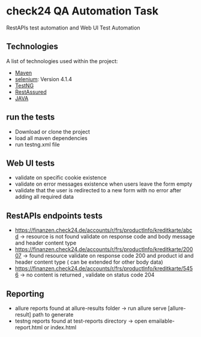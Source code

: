 # check24 QA Automation Task
RestAPIs test automation and Web UI Test Automation

## Technologies

A list of technologies used within the project:
* [Maven](https://maven.apache.org/)
* [selenium](https://www.selenium.dev/): Version 4.1.4
* [TestNG](https://testng.org/doc/)
* [RestAssured](https://rest-assured.io/)
* [JAVA](https://www.java.com/en/)


## run the tests

* Download or clone the project
* load all maven dependencies 
* run testng.xml file 

## Web UI  tests
* validate on specific cookie existence 
* validate on error messages existence when users leave the form empty
* validate that the user is redirected to a new form with no error after adding all required data


## RestAPIs endpoints tests
* https://finanzen.check24.de/accounts/r/frs/productInfo/kreditkarte/abcd -> resource is not found validate on response code and body message and header content type 
* https://finanzen.check24.de/accounts/r/frs/productInfo/kreditkarte/20007 -> found resource validate on response code 200 and product id and header content type ( can be extended for other body data)
* https://finanzen.check24.de/accounts/r/frs/productInfo/kreditkarte/5456 -> no content is returned , validate on status code 204 

## Reporting
* allure reports found at allure-results folder -> run allure serve [allure-result] path to generate
* testng reports found at test-reports directory -> open emailable-report.html or index.html
